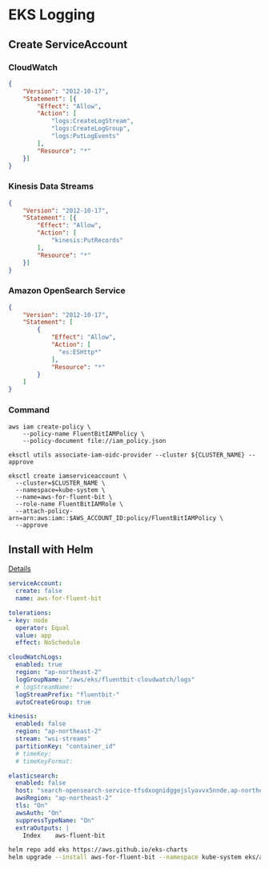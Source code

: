 # EKS Logging
## Create ServiceAccount
### CloudWatch
``` json title="iam_policy.json"
{
	"Version": "2012-10-17",
	"Statement": [{
		"Effect": "Allow",
		"Action": [
			"logs:CreateLogStream",
			"logs:CreateLogGroup",
			"logs:PutLogEvents"
		],
		"Resource": "*"
	}]
}
```
### Kinesis Data Streams
``` json title="iam_policy.json"
{
	"Version": "2012-10-17",
	"Statement": [{
		"Effect": "Allow",
		"Action": [
			"kinesis:PutRecords"
		],
		"Resource": "*"
	}]
}
```
### Amazon OpenSearch Service
``` json title="iam_policy.json"
{
	"Version": "2012-10-17",
	"Statement": [
		{
			"Effect": "Allow",
			"Action": [
			  "es:ESHttp*"
			],
			"Resource": "*"
		}
	]
}
```
### Command
```
aws iam create-policy \
    --policy-name FluentBitIAMPolicy \
    --policy-document file://iam_policy.json

eksctl utils associate-iam-oidc-provider --cluster ${CLUSTER_NAME} --approve

eksctl create iamserviceaccount \
  --cluster=$CLUSTER_NAME \
  --namespace=kube-system \
  --name=aws-for-fluent-bit \
  --role-name FluentBitIAMRole \
  --attach-policy-arn=arn:aws:iam::$AWS_ACCOUNT_ID:policy/FluentBitIAMPolicy \
  --approve
```
## Install with Helm
[Details](https://artifacthub.io/packages/helm/aws/aws-for-fluent-bit)
``` yaml title="values.yaml"
serviceAccount:
  create: false
  name: aws-for-fluent-bit

tolerations:
- key: node
  operator: Equal
  value: app
  effect: NoSchedule

cloudWatchLogs:
  enabled: true
  region: "ap-northeast-2"
  logGroupName: "/aws/eks/fluentbit-cloudwatch/logs"
  # logStreamName:
  logStreamPrefix: "fluentbit-"
  autoCreateGroup: true

kinesis:
  enabled: false
  region: "ap-northeast-2"
  stream: "wsi-streams"
  partitionKey: "container_id"
  # timeKey:
  # timeKeyFormat:

elasticsearch:
  enabled: false
  host: "search-opensearch-service-tfsdxognidggejslyavvx5nnde.ap-northeast-2.es.amazonaws.com"
  awsRegion: "ap-northeast-2"
  tls: "On"
  awsAuth: "On"
  suppressTypeName: "On"
  extraOutputs: |
    Index    aws-fluent-bit
```
``` bash
helm repo add eks https://aws.github.io/eks-charts
helm upgrade --install aws-for-fluent-bit --namespace kube-system eks/aws-for-fluent-bit -f values.yaml
```